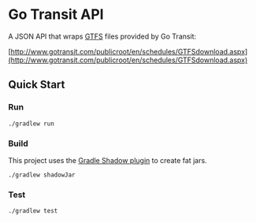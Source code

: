 # Go Transit API

A JSON API that wraps [GTFS](https://developers.google.com/transit/gtfs/reference) files provided by Go Transit:

[http://www.gotransit.com/publicroot/en/schedules/GTFSdownload.aspx](http://www.gotransit.com/publicroot/en/schedules/GTFSdownload.aspx)

## Quick Start


### Run

```
./gradlew run
```

### Build

This project uses the [Gradle Shadow plugin](https://github.com/johnrengelman/shadow) to create fat jars.

```
./gradlew shadowJar
```

### Test

```
./gradlew test
```